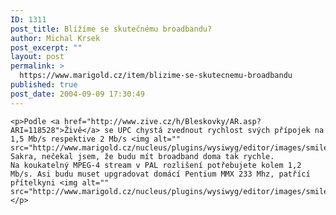 ```yaml
---
ID: 1311
post_title: Blížíme se skutečnému broadbandu?
author: Michal Krsek
post_excerpt: ""
layout: post
permalink: >
  https://www.marigold.cz/item/blizime-se-skutecnemu-broadbandu
published: true
post_date: 2004-09-09 17:30:49
---
```

	<p>Podle <a href="http://www.zive.cz/h/Bleskovky/AR.asp?ARI=118528">Živě</a> se UPC chystá zvednout rychlost svých přípojek na 1,5 Mb/s respektive 2 Mb/s <img alt="" src="http://www.marigold.cz/nucleus/plugins/wysiwyg/editor/images/smiley/msn/shades_smile.gif"/>. Sakra, nečekal jsem, že budu mít broadband doma tak rychle. Na koukatelný MPEG-4 stream v PAL rozlišení potřebujete kolem 1,2 Mb/s. Asi budu muset upgradovat domácí Pentium MMX 233 Mhz, patřící přítelkyni <img alt="" src="http://www.marigold.cz/nucleus/plugins/wysiwyg/editor/images/smiley/msn/heart.gif"/>. </p>